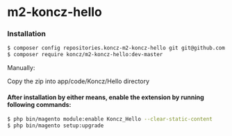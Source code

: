 # m2-koncz-hello

### Installation

```sh
$ composer config repositories.koncz-m2-koncz-hello git git@github.com:ksz2013/m2-koncz-hello.git
$ composer require koncz/m2-koncz-hello:dev-master
```

Manually:

Copy the zip into app/code/Koncz/Hello directory


#### After installation by either means, enable the extension by running following commands:

```sh
$ php bin/magento module:enable Koncz_Hello --clear-static-content
$ php bin/magento setup:upgrade
```